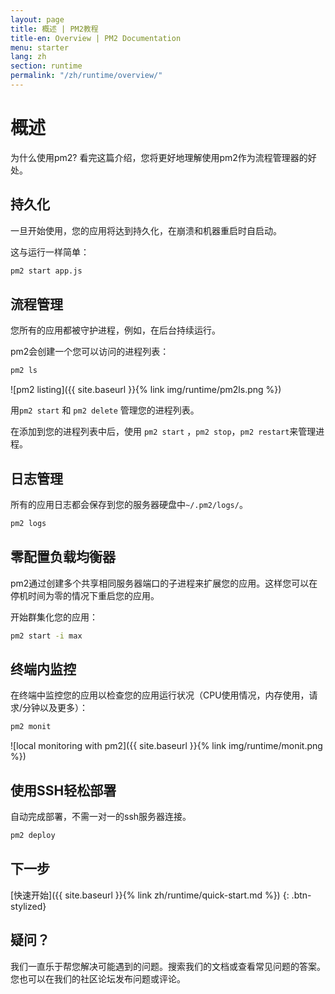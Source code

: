 ```yaml
---
layout: page
title: 概述 | PM2教程
title-en: Overview | PM2 Documentation
menu: starter
lang: zh
section: runtime
permalink: "/zh/runtime/overview/"
---
```


# 概述

为什么使用pm2? 看完这篇介绍，您将更好地理解使用pm2作为流程管理器的好处。

## 持久化

一旦开始使用，您的应用将达到持久化，在崩溃和机器重启时自启动。

这与运行一样简单：
```bash
pm2 start app.js
```

## 流程管理

您所有的应用都被守护进程，例如，在后台持续运行。

pm2会创建一个您可以访问的进程列表：

```bash
pm2 ls
```

![pm2 listing]({{ site.baseurl }}{% link img/runtime/pm2ls.png %})

用`pm2 start` 和 `pm2 delete` 管理您的进程列表。

在添加到您的进程列表中后，使用 `pm2 start` ，`pm2 stop`，`pm2 restart`来管理进程。



## 日志管理

所有的应用日志都会保存到您的服务器硬盘中`~/.pm2/logs/`。

```bash
pm2 logs
```

## 零配置负载均衡器

pm2通过创建多个共享相同服务器端口的子进程来扩展您的应用。这样您可以在停机时间为零的情况下重启您的应用。

开始群集化您的应用：
```bash
pm2 start -i max
```

## 终端内监控

在终端中监控您的应用以检查您的应用运行状况（CPU使用情况，内存使用，请求/分钟以及更多）：

```bash
pm2 monit
```

![local monitoring with pm2]({{ site.baseurl }}{% link img/runtime/monit.png %})

## 使用SSH轻松部署

自动完成部署，不需一对一的ssh服务器连接。

```bash
pm2 deploy
```

## 下一步

[快速开始]({{ site.baseurl }}{% link zh/runtime/quick-start.md %})
{: .btn-stylized}

## 疑问？

我们一直乐于帮您解决可能遇到的问题。搜索我们的文档或查看常见问题的答案。您也可以在我们的社区论坛发布问题或评论。
